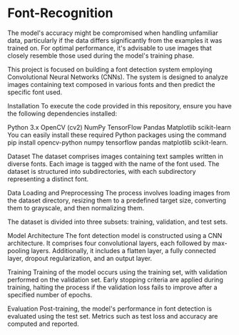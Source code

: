 # Font-Recognition
The model's accuracy might be compromised when handling unfamiliar data, particularly if the data differs significantly from the examples it was trained on. For optimal performance, it's advisable to use images that closely resemble those used during the model's training phase.

This project is focused on building a font detection system employing Convolutional Neural Networks (CNNs). The system is designed to analyze images containing text composed in various fonts and then predict the specific font used.

Installation
To execute the code provided in this repository, ensure you have the following dependencies installed:

Python 3.x
OpenCV (cv2)
NumPy
TensorFlow
Pandas
Matplotlib
scikit-learn
You can easily install these required Python packages using the command pip install opencv-python numpy tensorflow pandas matplotlib scikit-learn.

Dataset
The dataset comprises images containing text samples written in diverse fonts. Each image is tagged with the name of the font used. The dataset is structured into subdirectories, with each subdirectory representing a distinct font.

Data Loading and Preprocessing
The process involves loading images from the dataset directory, resizing them to a predefined target size, converting them to grayscale, and then normalizing them.

The dataset is divided into three subsets: training, validation, and test sets.

Model Architecture
The font detection model is constructed using a CNN architecture. It comprises four convolutional layers, each followed by max-pooling layers. Additionally, it includes a flatten layer, a fully connected layer, dropout regularization, and an output layer.

Training
Training of the model occurs using the training set, with validation performed on the validation set. Early stopping criteria are applied during training, halting the process if the validation loss fails to improve after a specified number of epochs.

Evaluation
Post-training, the model's performance in font detection is evaluated using the test set. Metrics such as test loss and accuracy are computed and reported.
